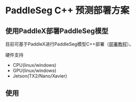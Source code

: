 # PaddleSeg C++ 预测部署方案

## 使用PaddleX部署PaddleSeg模型

目前可基于PaddleX进行PaddleSeg模型C++部署（[部署教程](https://github.com/PaddlePaddle/PaddleX/tree/develop/deploy/cpp)）。

 硬件支持
* CPU(linux/windows)
* GPU(linux/windows)
* Jetson(TX2/Nano/Xavier)

## 使用
